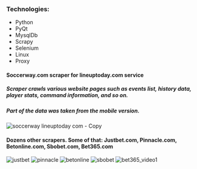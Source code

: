 ### Technologies:
 * Python
 * PyQt
 * MysqlDb
 * Scrapy
 * Selenium
 * Linux
 * Proxy


#### Soccerway.com scraper for lineuptoday.com service
##### Scraper crawls various website pages such as events list, history data, player stats, command information, and so on.
##### Part of the data was taken from the mobile version.
![soccerway lineuptoday com - Copy](https://user-images.githubusercontent.com/8201223/200895357-3761bce3-fe6d-44b9-884b-cb42e070feab.png)

#### Dozens other scrapers. Some of that: Justbet.com, Pinnacle.com, Betonline.com, Sbobet.com, Bet365.com

![justbet](https://user-images.githubusercontent.com/8201223/200898392-97a5e444-fca0-44cd-b7a7-4bf262fcb956.jpg)
![pinnacle](https://user-images.githubusercontent.com/8201223/200898408-04aab883-4d0d-4a8a-94db-71c568678555.jpg)
![betonline](https://user-images.githubusercontent.com/8201223/200898422-8cf562ee-a52c-4f02-a7b6-5418b7fa3492.jpg)
![sbobet](https://user-images.githubusercontent.com/8201223/200898433-edfbfef4-8a13-4971-89cf-d7a29c65d4bb.jpg)
![bet365_video1](https://user-images.githubusercontent.com/8201223/200899454-c53ec5fc-7801-4e2e-9fe3-72c0ef91f479.jpg)



